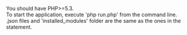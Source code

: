 You should have PHP>=5.3.  
To start the application, execute 'php run.php' from the command line.  
.json files and 'installed_modules' folder are the same as the ones in the statement.  

